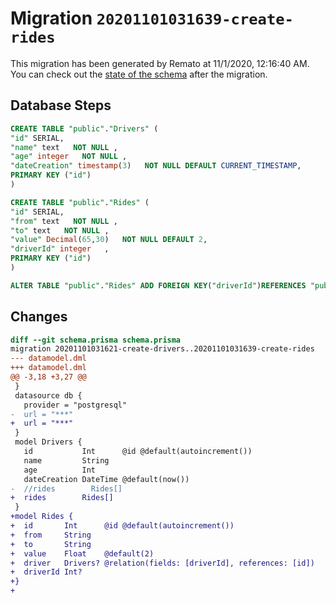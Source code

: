 # Migration `20201101031639-create-rides`

This migration has been generated by Remato at 11/1/2020, 12:16:40 AM.
You can check out the [state of the schema](./schema.prisma) after the migration.

## Database Steps

```sql
CREATE TABLE "public"."Drivers" (
"id" SERIAL,
"name" text   NOT NULL ,
"age" integer   NOT NULL ,
"dateCreation" timestamp(3)   NOT NULL DEFAULT CURRENT_TIMESTAMP,
PRIMARY KEY ("id")
)

CREATE TABLE "public"."Rides" (
"id" SERIAL,
"from" text   NOT NULL ,
"to" text   NOT NULL ,
"value" Decimal(65,30)   NOT NULL DEFAULT 2,
"driverId" integer   ,
PRIMARY KEY ("id")
)

ALTER TABLE "public"."Rides" ADD FOREIGN KEY("driverId")REFERENCES "public"."Drivers"("id") ON DELETE SET NULL ON UPDATE CASCADE
```

## Changes

```diff
diff --git schema.prisma schema.prisma
migration 20201101031621-create-drivers..20201101031639-create-rides
--- datamodel.dml
+++ datamodel.dml
@@ -3,18 +3,27 @@
 }
 datasource db {
   provider = "postgresql"
-  url = "***"
+  url = "***"
 }
 model Drivers {
   id           Int      @id @default(autoincrement())
   name         String
   age          Int
   dateCreation DateTime @default(now())
-  //rides        Rides[]
+  rides        Rides[]
 }
+model Rides {
+  id       Int      @id @default(autoincrement())
+  from     String
+  to       String
+  value    Float    @default(2)
+  driver   Drivers? @relation(fields: [driverId], references: [id])
+  driverId Int?
+}
+
```


